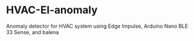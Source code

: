 # HVAC-EI-anomaly
Anomaly detector for HVAC system using Edge Impulse, Arduino Nano BLE 33 Sense, and balena
